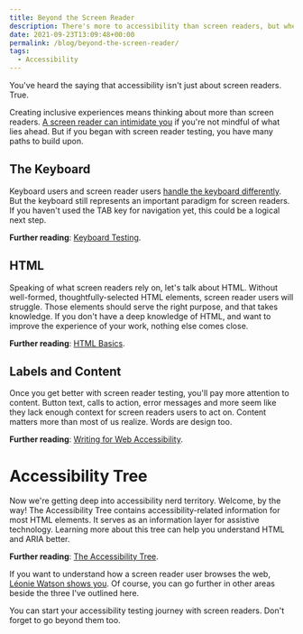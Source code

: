```yaml
---
title: Beyond the Screen Reader
description: There's more to accessibility than screen readers, but where do you go next?
date: 2021-09-23T13:09:48+00:00
permalink: /blog/beyond-the-screen-reader/
tags:
  - Accessibility
---
```


You've heard the saying that accessibility isn't just about screen readers. True.

Creating inclusive experiences means thinking about more than screen readers. [A screen reader can intimidate you](/blog/screen-reader-tips/) if you're not mindful of what lies ahead. But if you began with screen reader testing, you have many paths to build upon.

## The Keyboard

Keyboard users and screen reader users [handle the keyboard differently](https://tink.uk/the-difference-between-keyboard-and-screen-reader-navigation/). But the keyboard still represents an important paradigm for screen readers. If you haven't used the TAB key for navigation yet, this could be a logical next step.

**Further reading**: [Keyboard Testing](https://webaim.org/techniques/keyboard/).

## HTML

Speaking of what screen readers rely on, let's talk about HTML. Without well-formed, thoughtfully-selected HTML elements, screen reader users will struggle. Those elements should serve the right purpose, and that takes knowledge. If you don't have a deep knowledge of HTML, and want to improve the experience of your work, nothing else comes close.

**Further reading**: [HTML Basics](https://developer.mozilla.org/en-US/docs/Learn/Getting_started_with_the_web/HTML_basics).

## Labels and Content

Once you get better with screen reader testing, you'll pay more attention to content. Button text, calls to action, error messages and more seem like they lack enough context for screen readers users to act on. Content matters more than most of us realize. Words are design too.

**Further reading**: [Writing for Web Accessibility](https://www.w3.org/WAI/tips/writing/).

# Accessibility Tree

Now we're getting deep into accessibility nerd territory. Welcome, by the way! The Accessibility Tree contains accessibility-related information for most HTML elements. It serves as an information layer for assistive technology. Learning more about this tree can help you understand HTML and ARIA better.

**Further reading**: [The Accessibility Tree](https://benmyers.dev/blog/accessibility-tree/).

If you want to understand how a screen reader user browses the web, [Léonie Watson shows you](https://www.youtube.com/watch?v=OUDV1gqs9GA). Of course, you can go further in other areas beside the three I've outlined here.

You can start your accessibility testing journey with screen readers. Don't forget to go beyond them too.
